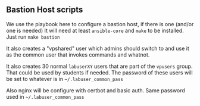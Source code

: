 ## Bastion Host scripts

We use the playbook here to configure a bastion host, if there is one (and/or one is needed)
It will need at least `ansible-core` and `make` to be installed. Just run `make bastion`

It also creates a "vpshared" user which admins should switch to and use it as
the common user that invokes commands and whatnot.

It also creates 30 normal `labuserXY` users that are part of the `vpusers` group. That could
be used by students if needed.
The password of these users will be set to whatever is in `~/.labuser_common_pass`

Also nginx will be configure with certbot and basic auth. Same password used in `~/.labuser_common_pass`
